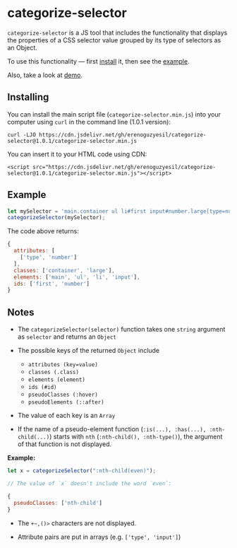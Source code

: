 # categorize-selector

`categorize-selector` is a JS tool that includes the functionality that displays the properties of a CSS selector value grouped by its type of selectors as an Object. 

To use this functionality — first [install](#installing) it, then see the [example](#example).

Also, take a look at [demo](https://erenoguzyesil.github.io/categorize-selector/).

## Installing

You can install the main script file (`categorize-selector.min.js`) into your computer using `curl` in the command line (1.0.1 version):
```
curl -LJO https://cdn.jsdelivr.net/gh/erenoguzyesil/categorize-selector@1.0.1/categorize-selector.min.js
```

You can insert it to your HTML code using CDN:
```
<script src="https://cdn.jsdelivr.net/gh/erenoguzyesil/categorize-selector@1.0.1/categorize-selector.min.js"></script>
```

## Example

```js
let mySelector = 'main.container ul li#first input#number.large[type=number]';
categorizeSelector(mySelector);
```

The code above returns:
```js
{
  attributes: [
    ['type', 'number']
  ],
  classes: ['container', 'large'],
  elements: ['main', 'ul', 'li', 'input'],
  ids: ['first', 'number']
}
```

## Notes

- The `categorizeSelector(selector)` function takes one `string` argument as `selector` and returns an `Object`

- The possible keys of the returned `Object` include
  - `attributes (key=value)`
  - `classes (.class)`
  - `elements (element)`
  - `ids (#id)`
  - `pseudoClasses (:hover)`
  - `pseudoElements (::after)`
  
- The value of each key is an `Array`

- If the name of a pseudo-element function (`:is(...), :has(...), :nth-child(...)`) starts with `nth` (`:nth-child(), :nth-type()`), the argument of that function is not displayed.

**Example:**
```js
let x = categorizeSelector(":nth-child(even)");

// The value of `x` doesn't include the word `even`:

{
  pseudoClasses: ['nth-child']
}

```

- The `+~,()>` characters are not displayed.

- Attribute pairs are put in arrays (e.g. `['type', 'input']`)
